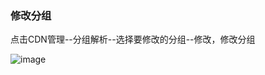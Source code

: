 ### 修改分组

点击CDN管理--分组解析--选择要修改的分组--修改，修改分组

![image](https://user-images.githubusercontent.com/90588289/135239974-4daa1bc2-e1e6-48d1-8f24-1e8aa2113e9f.png)
